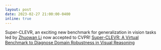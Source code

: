 ```yaml
---
layout: post
date: 2023-02-27 21:00:00-0400
inline: true
---
```


Super-CLEVR, an exciting new benchmark for generalization in vision tasks led by [Zhuowan Li](https://lizw14.github.io) now accepted to CVPR! [Super-CLEVR: A Virtual Benchmark to Diagnose Domain Robustness in Visual Reasoning](https://arxiv.org/abs/2212.00259) 

